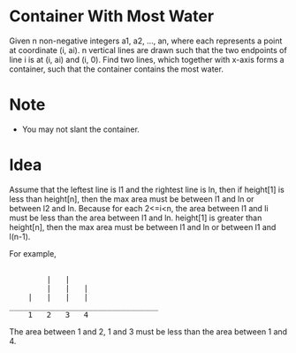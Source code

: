 # Container With Most Water

Given n non-negative integers a1, a2, ..., an, where each represents a point at
coordinate (i, ai). n vertical lines are drawn such that the two endpoints of
line i is at (i, ai) and (i, 0). Find two lines, which together with x-axis
forms a container, such that the container contains the most water.

# Note
* You may not slant the container.

# Idea
Assume that the leftest line is l1 and the rightest line is ln, then if
height[1] is less than height[n], then the max area must be between l1 and ln 
or between l2 and ln. Because for each 2<=i<n, the area between l1 and li must
be less than  the area between l1 and ln.
height[1] is greater than height[n], then the max area must be between l1 and ln 
or between l1 and l(n-1).

For example,
<pre>

        |   |    
        |   |   |
    |   |   |   |
________________________________
    1   2   3   4
</pre>
The area between 1 and 2, 1 and 3 must be less than the area between 1 and 4.
 
